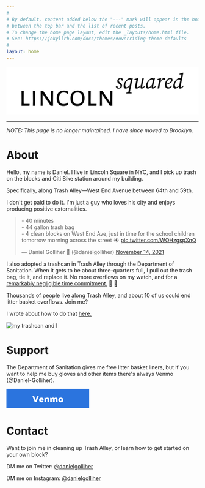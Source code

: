 ```yaml
---
#
# By default, content added below the "---" mark will appear in the home page
# between the top bar and the list of recent posts.
# To change the home page layout, edit the _layouts/home.html file.
# See: https://jekyllrb.com/docs/themes/#overriding-theme-defaults
#
layout: home
---
```


<img src="/lincolnsquared-header.png" alt="lincoln squared">

---

_NOTE: This page is no longer maintained. I have since moved to Brooklyn._

# About

Hello, my name is Daniel. I live in Lincoln Square in NYC, and I pick up trash on the blocks and Citi Bike station around my building. 

Specifically, along Trash Alley—West End Avenue between 64th and 59th.

I don't get paid to do it. I'm just a guy who loves his city and enjoys producing positive externalities.

<blockquote><p lang="en" dir="ltr">- 40 minutes <br>- 44 gallon trash bag<br>- 4 clean blocks on West End Ave, just in time for the school children tomorrow morning across the street ☀️ <a href="https://t.co/WOHzgspXnQ">pic.twitter.com/WOHzgspXnQ</a></p>&mdash; Daniel Golliher 🧭 (@danielgolliher) <a href="https://twitter.com/danielgolliher/status/1460016056391585797?ref_src=twsrc%5Etfw">November 14, 2021</a></blockquote> <script async src="https://platform.twitter.com/widgets.js" charset="utf-8"></script>  

I also adopted a trashcan in Trash Alley through the Department of Sanitation. When it gets to be about three-quarters full, I pull out the trash bag, tie it, and replace it. No more overflows on my watch, and for a <a href="https://twitter.com/danielgolliher/status/1490811183850573827?s=20&t=grki6xRPus7PSKOIzXDD0Q" target="_blank">remarkably negligible time commitment.</a> 💪 😤

Thousands of people live along Trash Alley, and about 10 of us could end litter basket overflows. Join me?

I wrote about how to do that <a href="https://ilovetheupperwestside.com/adopt-your-own-litter-basket-child/" target="_blank">here.</a>

<img src="https://ilovetheupperwestside.com/material/media/2022/02/adopt-a-trashcan-NYC.jpg" alt="my trashcan and I">

# Support

The Department of Sanitation gives me free litter basket liners, but if you want to help me buy gloves and other items there's always Venmo (@Daniel-Golliher).

<a href="https://venmo.com/u/daniel-golliher" target="_blank"> <img src="/venmo-button.png" alt="Support me with Venmo"> </a>

# Contact

Want to join me in cleaning up Trash Alley, or learn how to get started on your own block?

DM me on Twitter: [@danielgolliher](https://twitter.com/danielgolliher)

DM me on Instagram: [@danielgolliher](https://instagram.com/danielgolliher)

